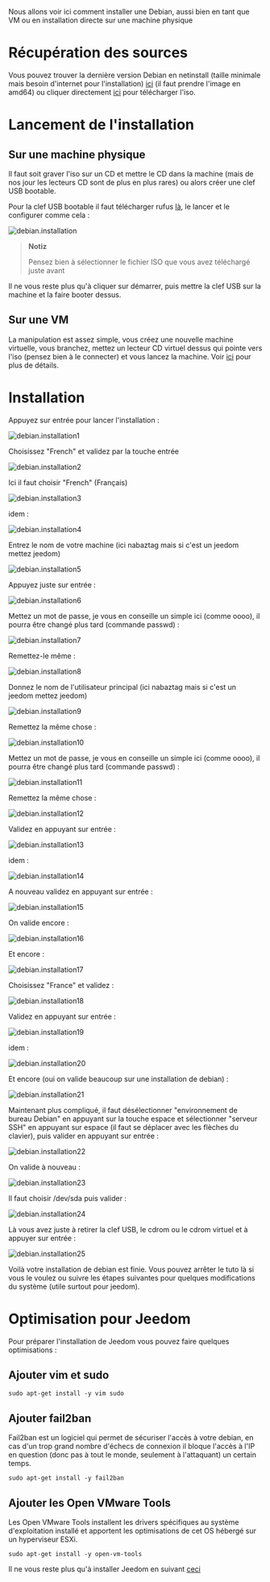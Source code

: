 Nous allons voir ici comment installer une Debian, aussi bien en tant
que VM ou en installation directe sur une machine physique

Récupération des sources 
========================

Vous pouvez trouver la dernière version Debian en netinstall (taille
minimale mais besoin d'internet pour l'installation)
[ici](https://www.debian.org/CD/netinst) (il faut prendre l'image en
amd64) ou cliquer directement
[ici](http://cdimage.debian.org/debian-cd/9.1.0/amd64/iso-cd/debian-9.1.0-amd64-netinst.iso)
pour télécharger l'iso.

Lancement de l'installation 
===========================

Sur une machine physique 
------------------------

Il faut soit graver l'iso sur un CD et mettre le CD dans la machine
(mais de nos jour les lecteurs CD sont de plus en plus rares) ou alors
créer une clef USB bootable.

Pour la clef USB bootable il faut télécharger rufus
[là](http://rufus.akeo.ie/downloads/rufus-2.9.exe), le lancer et le
configurer comme cela :

![debian.installation](images/debian.installation.PNG)

> **Notiz**
>
> Pensez bien à sélectionner le fichier ISO que vous avez téléchargé
> juste avant

Il ne vous reste plus qu'à cliquer sur démarrer, puis mettre la clef USB
sur la machine et la faire booter dessus.

Sur une VM 
----------

La manipulation est assez simple, vous créez une nouvelle machine
virtuelle, vous branchez, mettez un lecteur CD virtuel dessus qui pointe
vers l'iso (pensez bien à le connecter) et vous lancez la machine. Voir
[ici](https://jeedom.github.io/documentation/howto/fr_FR/doc-howto-vmware.creer_une_vm.html)
pour plus de détails.

Installation 
============

Appuyez sur entrée pour lancer l'installation :

![debian.installation1](images/debian.installation1.PNG)

Choisissez "French" et validez par la touche entrée

![debian.installation2](images/debian.installation2.PNG)

Ici il faut choisir "French" (Français)

![debian.installation3](images/debian.installation3.PNG)

idem :

![debian.installation4](images/debian.installation4.PNG)

Entrez le nom de votre machine (ici nabaztag mais si c'est un jeedom
mettez jeedom)

![debian.installation5](images/debian.installation5.PNG)

Appuyez juste sur entrée :

![debian.installation6](images/debian.installation6.PNG)

Mettez un mot de passe, je vous en conseille un simple ici (comme oooo),
il pourra être changé plus tard (commande passwd) :

![debian.installation7](images/debian.installation7.PNG)

Remettez-le même :

![debian.installation8](images/debian.installation8.PNG)

Donnez le nom de l'utilisateur principal (ici nabaztag mais si c'est un
jeedom mettez jeedom)

![debian.installation9](images/debian.installation9.PNG)

Remettez la même chose :

![debian.installation10](images/debian.installation10.PNG)

Mettez un mot de passe, je vous en conseille un simple ici (comme oooo),
il pourra être changé plus tard (commande passwd) :

![debian.installation11](images/debian.installation11.PNG)

Remettez la même chose :

![debian.installation12](images/debian.installation12.PNG)

Validez en appuyant sur entrée :

![debian.installation13](images/debian.installation13.PNG)

idem :

![debian.installation14](images/debian.installation14.PNG)

A nouveau validez en appuyant sur entrée :

![debian.installation15](images/debian.installation15.PNG)

On valide encore :

![debian.installation16](images/debian.installation16.PNG)

Et encore :

![debian.installation17](images/debian.installation17.PNG)

Choisissez "France" et validez :

![debian.installation18](images/debian.installation18.PNG)

Validez en appuyant sur entrée :

![debian.installation19](images/debian.installation19.PNG)

idem :

![debian.installation20](images/debian.installation20.PNG)

Et encore (oui on valide beaucoup sur une installation de debian) :

![debian.installation21](images/debian.installation21.PNG)

Maintenant plus compliqué, il faut désélectionner "environnement de
bureau Debian" en appuyant sur la touche espace et sélectionner "serveur
SSH" en appuyant sur espace (il faut se déplacer avec les flèches du
clavier), puis valider en appuyant sur entrée :

![debian.installation22](images/debian.installation22.PNG)

On valide à nouveau :

![debian.installation23](images/debian.installation23.PNG)

Il faut choisir /dev/sda puis valider :

![debian.installation24](images/debian.installation24.PNG)

Là vous avez juste à retirer la clef USB, le cdrom ou le cdrom virtuel
et à appuyer sur entrée :

![debian.installation25](images/debian.installation25.PNG)

Voilà votre installation de debian est finie. Vous pouvez arrêter le
tuto là si vous le voulez ou suivre les étapes suivantes pour quelques
modifications du système (utile surtout pour jeedom).

Optimisation pour Jeedom 
========================

Pour préparer l'installation de Jeedom vous pouvez faire quelques
optimisations :

Ajouter vim et sudo 
-------------------

    sudo apt-get install -y vim sudo

Ajouter fail2ban 
----------------

Fail2ban est un logiciel qui permet de sécuriser l'accès à votre debian,
en cas d'un trop grand nombre d'échecs de connexion il bloque l'accès à
l'IP en question (donc pas à tout le monde, seulement à l'attaquant) un
certain temps.

    sudo apt-get install -y fail2ban

Ajouter les Open VMware Tools 
-----------------------------

Les Open VMware Tools installent les drivers spécifiques au système
d'exploitation installé et apportent les optimisations de cet OS hébergé
sur un hyperviseur ESXi.

    sudo apt-get install -y open-vm-tools

Il ne vous reste plus qu'à installer Jeedom en suivant
[ceci](https://jeedom.github.io/documentation/installation/fr_FR/index#tocAnchor-1-27)
